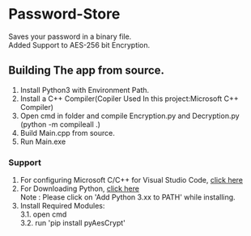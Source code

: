 # Password-Store
Saves your password in a binary file.<br>
Added Support to AES-256 bit Encryption.

## Building The app from source.

1. Install Python3 with Environment Path.
2. Install a C++ Compiler(Copiler Used In this project:Microsoft C++ Compiler)
3. Open cmd in folder and compile Encryption.py and Decryption.py (python -m compileall .)
4. Build Main.cpp from source.
5. Run Main.exe

### Support

1. For configuring Microsoft C/C++ for Visual Studio Code, [click here](https://docs.microsoft.com/en-us/cpp/build/building-on-the-command-line?view=vs-2019) <br>
2. For Downloading Python, [click here](https://www.python.org/) <br>
Note : Please click on 'Add Python 3.xx to PATH' while installing. <br>
3. Install Required Modules: <br>
3.1. open cmd <br>
3.2. run 'pip install pyAesCrypt'
